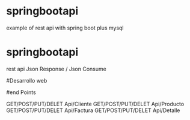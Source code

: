 # springbootapi
example of rest api with spring boot plus mysql

# springbootapi
rest api Json Response / Json Consume

#Desarrollo web

#end Points

GET/POST/PUT/DELET Api/Cliente
GET/POST/PUT/DELET Api/Producto
GET/POST/PUT/DELET Api/Factura
GET/POST/PUT/DELET Api/Detalle